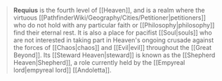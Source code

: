 > **Requius** is the fourth level of [[Heaven]], and is a realm where the virtuous [[PathfinderWiki/Geography/Cities/Petitioner|petitioners]] who do not hold with any particular faith or [[Philosophy|philosophy]] find their eternal rest. It is also a place for pacifist [[Soul|souls]] who are not interested in taking part in Heaven's ongoing crusade against the forces of [[Chaos|chaos]] and [[Evil|evil]] throughout the [[Great Beyond]]. Its [[Steward Heaven|steward]] is known as the [[Shepherd Heaven|Shepherd]], a role currently held by the [[Empyreal lord|empyreal lord]] [[Andoletta]].








